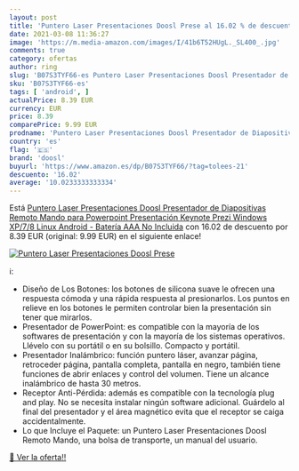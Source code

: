 ```yaml
---
layout: post
title: 'Puntero Laser Presentaciones Doosl Prese al 16.02 % de descuento'
date: 2021-03-08 11:36:27
image: 'https://m.media-amazon.com/images/I/41b6T52HUgL._SL400_.jpg'
comments: true
category: ofertas
author: ring
slug: 'B07S3TYF66-es Puntero Laser Presentaciones Doosl Presentador de...'
sku: 'B07S3TYF66-es'
tags: [ 'android', ]
actualPrice: 8.39 EUR
currency: EUR
price: 8.39
comparePrice: 9.99 EUR
prodname: 'Puntero Laser Presentaciones Doosl Presentador de Diapositivas Remoto Mando para Powerpoint Presentación  Keynote  Prezi  Windows XP/7/8  Linux  Android - Batería AAA No Incluida'
country: 'es'
flag: '🇪🇸'
brand: 'doosl'
buyurl: 'https://www.amazon.es/dp/B07S3TYF66/?tag=tolees-21'
descuento: '16.02'
average: '10.0233333333334'
---
```


Está [Puntero Laser Presentaciones Doosl Presentador de Diapositivas Remoto Mando para Powerpoint Presentación  Keynote  Prezi  Windows XP/7/8  Linux  Android - Batería AAA No Incluida](https://www.amazon.es/dp/B07S3TYF66/?tag=tolees-21) con 16.02 de descuento por 8.39 EUR (original: 9.99 EUR) en el siguiente enlace!

[![Puntero Laser Presentaciones Doosl Prese](https://m.media-amazon.com/images/I/41b6T52HUgL._SL400_.jpg)](https://www.amazon.es/dp/B07S3TYF66/?tag=tolees-21)

ℹ️:

- Diseño de Los Botones: los botones de silicona suave le ofrecen una respuesta cómoda y una rápida respuesta al presionarlos. Los puntos en relieve en los botones le permiten controlar bien la presentación sin tener que mirarlos.
- Presentador de PowerPoint: es compatible con la mayoría de los softwares de presentación y con la mayoría de los sistemas operativos. Llévelo con su portátil o en su bolsillo. Compacto y portátil.
- Presentador Inalámbrico: función puntero láser, avanzar página, retroceder página, pantalla completa, pantalla en negro, también tiene funciones de abrir enlaces y control del volumen. Tiene un alcance inalámbrico de hasta 30 metros.
- Receptor Anti-Pérdida: además es compatible con la tecnología plug and play. No se necesita instalar ningún software adicional. Guárdelo al final del presentador y el área magnético evita que el receptor se caiga accidentalmente.
- Lo que Incluye el Paquete: un Puntero Laser Presentaciones Doosl Remoto Mando, una bolsa de transporte, un manual del usuario.

[🛒 Ver la oferta!!](https://www.amazon.es/dp/B07S3TYF66/?tag=tolees-21)
